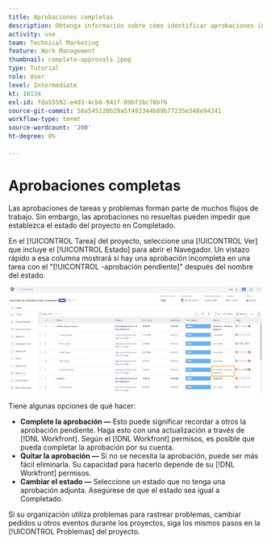 ```yaml
---
title: Aprobaciones completas
description: Obtenga información sobre cómo identificar aprobaciones incompletas y resolverlas para que pueda cerrar el proyecto en [!DNL  Workfront].
activity: use
team: Technical Marketing
feature: Work Management
thumbnail: complete-approvals.jpeg
type: Tutorial
role: User
level: Intermediate
kt: 10134
exl-id: fda55592-e4d3-4cb6-941f-09bf1bc76bf6
source-git-commit: 58a545120b29a5f492344b89b77235e548e94241
workflow-type: tm+mt
source-wordcount: '200'
ht-degree: 0%

---
```


# Aprobaciones completas

Las aprobaciones de tareas y problemas forman parte de muchos flujos de trabajo. Sin embargo, las aprobaciones no resueltas pueden impedir que establezca el estado del proyecto en Completado.

En el [!UICONTROL Tarea] del proyecto, seleccione una [!UICONTROL Ver] que incluye el [!UICONTROL Estado] para abrir el Navegador. Un vistazo rápido a esa columna mostrará si hay una aprobación incompleta en una tarea con el &quot;[!UICONTROL -aprobación pendiente]&quot; después del nombre del estado.

![Proyecto que muestra una aprobación incompleta](assets/planner-fund-approval-pending.png)

Tiene algunas opciones de qué hacer:

* **Complete la aprobación —** Esto puede significar recordar a otros la aprobación pendiente. Haga esto con una actualización a través de [!DNL Workfront]. Según el [!DNL Workfront] permisos, es posible que pueda completar la aprobación por su cuenta.
* **Quitar la aprobación —** Si no se necesita la aprobación, puede ser más fácil eliminarla. Su capacidad para hacerlo depende de su [!DNL Workfront] permisos.
* **Cambiar el estado —** Seleccione un estado que no tenga una aprobación adjunta. Asegúrese de que el estado sea igual a Completado.

Si su organización utiliza problemas para rastrear problemas, cambiar pedidos u otros eventos durante los proyectos, siga los mismos pasos en la [!UICONTROL Problemas] del proyecto.
